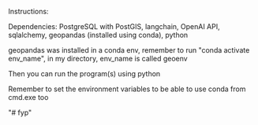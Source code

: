 Instructions:

Dependencies: PostgreSQL with PostGIS, langchain, OpenAI API, sqlalchemy, geopandas (installed using conda), python

geopandas was installed in a conda env, remember to run "conda activate env_name", in my directory, env_name is called geoenv

Then you can run the program(s) using python

Remember to set the environment variables to be able to use conda from cmd.exe too

"# fyp"
